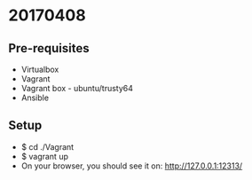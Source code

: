 # 20170408
## Pre-requisites
* Virtualbox
* Vagrant
* Vagrant box - ubuntu/trusty64
* Ansible

## Setup
* $ cd ./Vagrant
* $ vagrant up
* On your browser, you should see it on: http://127.0.0.1:12313/
